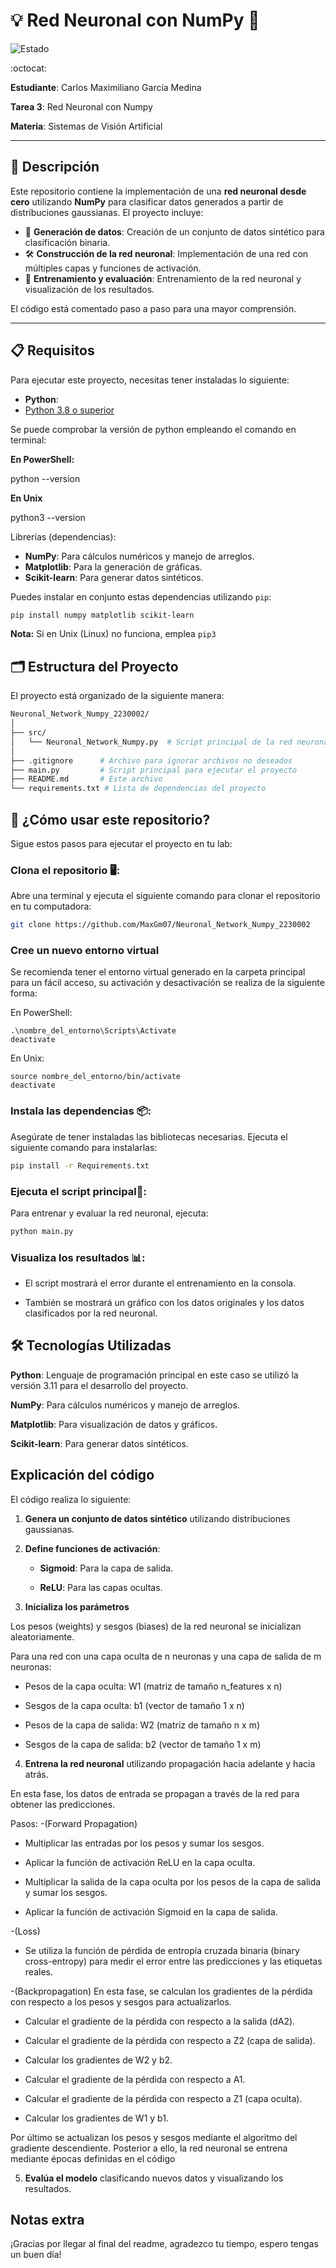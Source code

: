 ﻿# 💡 Red Neuronal con NumPy 🧩

![Estado](https://img.shields.io/badge/Estado-Completado-brightgreen)

:octocat:

**Estudiante**: Carlos Maximiliano García Medina

**Tarea 3**: Red Neuronal con Numpy

**Materia**: Sistemas de Visión Artificial  


---

## 📝 Descripción

Este repositorio contiene la implementación de una **red neuronal desde cero** utilizando **NumPy** para clasificar datos generados a partir de distribuciones gaussianas. El proyecto incluye:

- 🧩 **Generación de datos**: Creación de un conjunto de datos sintético para clasificación binaria.
- 🛠️ **Construcción de la red neuronal**: Implementación de una red con múltiples capas y funciones de activación.
- 🚀 **Entrenamiento y evaluación**: Entrenamiento de la red neuronal y visualización de los resultados.

El código está comentado paso a paso para una mayor comprensión.

---

## 📋 Requisitos

Para ejecutar este proyecto, necesitas tener instaladas lo siguiente:
- **Python**: 
- [Python 3.8 o superior](https://www.python.org/downloads/)

Se puede comprobar la versión de python empleando el comando en terminal:

**En PowerShell:**

  python --version

**En Unix**

  python3 --version

Librerías (dependencias):
- **NumPy**: Para cálculos numéricos y manejo de arreglos.
- **Matplotlib**: Para la generación de gráficas.
- **Scikit-learn**: Para generar datos sintéticos.

Puedes instalar en conjunto estas dependencias utilizando `pip`:

```bash
pip install numpy matplotlib scikit-learn
```
**Nota:** Si en Unix (Linux) no funciona, emplea ```pip3```

## 🗂️ Estructura del Proyecto
El proyecto está organizado de la siguiente manera:

``` bash
Neuronal_Network_Numpy_2230002/
│
├── src/
│   └── Neuronal_Network_Numpy.py  # Script principal de la red neuronal
│
├── .gitignore      # Archivo para ignorar archivos no deseados
├── main.py         # Script principal para ejecutar el proyecto
├── README.md       # Este archivo
└── requirements.txt # Lista de dependencias del proyecto
```
## 🚀 ¿Cómo usar este repositorio?
Sigue estos pasos para ejecutar el proyecto en tu lab:

### Clona el repositorio 🖥️:
Abre una terminal y ejecuta el siguiente comando para clonar el repositorio en tu computadora:

```bash
git clone https://github.com/MaxGm07/Neuronal_Network_Numpy_2230002
```
### Cree un nuevo entorno virtual
Se recomienda tener el entorno virtual generado en la carpeta principal para un fácil acceso, su activación y desactivación se realiza de la siguiente forma:

En PowerShell:
```
.\nombre_del_entorno\Scripts\Activate
deactivate
```
En Unix:
```
source nombre_del_entorno/bin/activate
deactivate
```
### Instala las dependencias 📦:
Asegúrate de tener instaladas las bibliotecas necesarias. Ejecuta el siguiente comando para instalarlas:

```bash
pip install -r Requirements.txt
```
### Ejecuta el script principal🚀:
Para entrenar y evaluar la red neuronal, ejecuta:

```bash
python main.py
```
### Visualiza los resultados 📊:

  * El script mostrará el error durante el entrenamiento en la consola.

  * También se mostrará un gráfico con los datos originales y los datos clasificados por la red neuronal. 

## 🛠️ Tecnologías Utilizadas
**Python**: Lenguaje de programación principal en este caso se utilizó la versión 3.11 para el desarrollo del proyecto.

**NumPy**: Para cálculos numéricos y manejo de arreglos.

**Matplotlib**: Para visualización de datos y gráficos.

**Scikit-learn**: Para generar datos sintéticos.

## Explicación del código
El código realiza lo siguiente:

1. **Genera un conjunto de datos sintético** utilizando distribuciones gaussianas.
 
2. **Define funciones de activación**:

    * **Sigmoid**: Para la capa de salida.

    * **ReLU**: Para las capas ocultas.

3. **Inicializa los parámetros** 
  
Los pesos (weights) y sesgos (biases) de la red neuronal se inicializan aleatoriamente.

Para una red con una capa oculta de n neuronas y una capa de salida de m neuronas:

  *  Pesos de la capa oculta: W1 (matriz de tamaño n_features x n)

  *  Sesgos de la capa oculta: b1 (vector de tamaño 1 x n)

  *  Pesos de la capa de salida: W2 (matriz de tamaño n x m)

  *  Sesgos de la capa de salida: b2 (vector de tamaño 1 x m)

4. **Entrena la red neuronal** utilizando propagación hacia adelante y hacia atrás.

En esta fase, los datos de entrada se propagan a través de la red para obtener las predicciones.

Pasos:
-(Forward Propagation)
  *  Multiplicar las entradas por los pesos y sumar los sesgos.

  *  Aplicar la función de activación ReLU en la capa oculta.

  *  Multiplicar la salida de la capa oculta por los pesos de la capa de salida y sumar los sesgos.

  *  Aplicar la función de activación Sigmoid en la capa de salida.

-(Loss)
*  Se utiliza la función de pérdida de entropía cruzada binaria (binary cross-entropy) para medir el error entre las predicciones y las etiquetas reales.

-(Backpropagation)
En esta fase, se calculan los gradientes de la pérdida con respecto a los pesos y sesgos para actualizarlos.

  *  Calcular el gradiente de la pérdida con respecto a la salida (dA2).

  *  Calcular el gradiente de la pérdida con respecto a Z2 (capa de salida).

  *  Calcular los gradientes de W2 y b2.

  *  Calcular el gradiente de la pérdida con respecto a A1.

  *  Calcular el gradiente de la pérdida con respecto a Z1 (capa oculta).

  *  Calcular los gradientes de W1 y b1.

Por último se actualizan los pesos y sesgos mediante el algoritmo del gradiente descendiente.
Posterior a ello, la red neuronal se entrena mediante épocas definidas en el código

5. **Evalúa el modelo** clasificando nuevos datos y visualizando los resultados.

## Notas extra
¡Gracias por llegar al final del readme, agradezco tu tiempo, espero tengas un buen día!